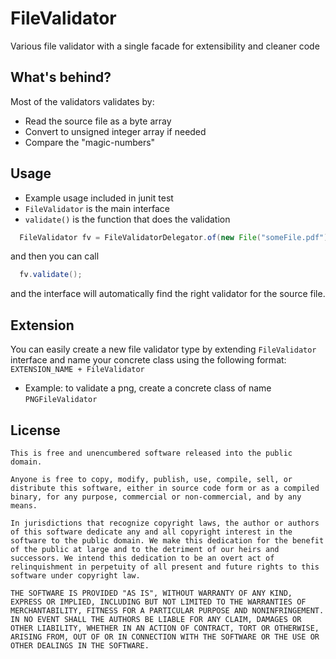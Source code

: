 # FileValidator
Various file validator with a single facade for extensibility and cleaner code

## What's behind?
Most of the validators validates by:
- Read the source file as a byte array
- Convert to unsigned integer array if needed
- Compare the "magic-numbers"

## Usage
- Example usage included in junit test
- `FileValidator` is the main interface
- `validate()` is the function that does the validation

```Java
  FileValidator fv = FileValidatorDelegator.of(new File("someFile.pdf"));
```
and then you can call
```Java
  fv.validate();
```
and the interface will automatically find the right validator for the source file.

## Extension
You can easily create a new file validator type by extending `FileValidator` interface and name your concrete class using the following format:
`EXTENSION_NAME + FileValidator`
- Example: to validate a png, create a concrete class of name `PNGFileValidator`

## License
```
This is free and unencumbered software released into the public domain.

Anyone is free to copy, modify, publish, use, compile, sell, or
distribute this software, either in source code form or as a compiled
binary, for any purpose, commercial or non-commercial, and by any
means.

In jurisdictions that recognize copyright laws, the author or authors
of this software dedicate any and all copyright interest in the
software to the public domain. We make this dedication for the benefit
of the public at large and to the detriment of our heirs and
successors. We intend this dedication to be an overt act of
relinquishment in perpetuity of all present and future rights to this
software under copyright law.

THE SOFTWARE IS PROVIDED "AS IS", WITHOUT WARRANTY OF ANY KIND,
EXPRESS OR IMPLIED, INCLUDING BUT NOT LIMITED TO THE WARRANTIES OF
MERCHANTABILITY, FITNESS FOR A PARTICULAR PURPOSE AND NONINFRINGEMENT.
IN NO EVENT SHALL THE AUTHORS BE LIABLE FOR ANY CLAIM, DAMAGES OR
OTHER LIABILITY, WHETHER IN AN ACTION OF CONTRACT, TORT OR OTHERWISE,
ARISING FROM, OUT OF OR IN CONNECTION WITH THE SOFTWARE OR THE USE OR
OTHER DEALINGS IN THE SOFTWARE.
```
